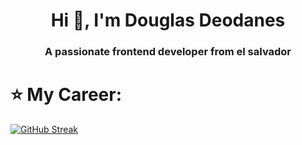 <h1 align="center">Hi 👋, I'm Douglas Deodanes</h1>
<h3 align="center">A passionate frontend developer from el salvador</h3>

<span align="center"> <h1> :star: My Career: </h1> </span>
[![GitHub Streak](https://streak-stats.demolab.com?user=dugadev17&theme=tokyonight&hide_border=true&locale=es)](https://git.io/streak-stats)

